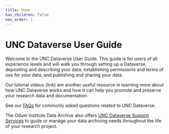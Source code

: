 ```yaml
---
title: Home
has_children: false
nav_order: 1
---
```

<script src="https://unpkg.com/vanilla-back-to-top@7.2.1/dist/vanilla-back-to-top.min.js"></script>
<script>addBackToTop({
  diameter: 56,
  backgroundColor: 'rgb(75, 156, 211)',
  textColor: '#fff'
})</script>

# UNC Dataverse User Guide

Welcome to the UNC Dataverse User Guide. This guide is for users of all experience levels and will walk you through setting up a Dataverse, depositing and describing your data, establishing permissions and terms of use for your data, and publishing and sharing your data. 
<p></p>
Our tutorial videos (link) are another useful resource in learning more about how UNC Dataverse works and how it can help you promote and preserve your research data and documentation. 
<p></p>
See our <a href="https://agooch.github.io/testsite/faqs.html" target="_blank">FAQs</a> for commonly asked questions related to UNC Dataverse.
<p></p>
The Odum Institute Data Archive also offers <a href="https://agooch.github.io/testsite/services.html" target="_blank">UNC Dataverse Support Services</a> to guide or manage your data archiving needs throughout the life of your research project. 

